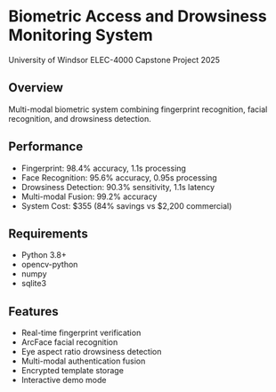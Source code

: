 # Biometric Access and Drowsiness Monitoring System

University of Windsor ELEC-4000 Capstone Project 2025

## Overview
Multi-modal biometric system combining fingerprint recognition, facial recognition, and drowsiness detection.

## Performance
- Fingerprint: 98.4% accuracy, 1.1s processing
- Face Recognition: 95.6% accuracy, 0.95s processing  
- Drowsiness Detection: 90.3% sensitivity, 1.1s latency
- Multi-modal Fusion: 99.2% accuracy
- System Cost: $355 (84% savings vs $2,200 commercial)

## Requirements
- Python 3.8+
- opencv-python
- numpy
- sqlite3

## Features
- Real-time fingerprint verification
- ArcFace facial recognition
- Eye aspect ratio drowsiness detection
- Multi-modal authentication fusion
- Encrypted template storage
- Interactive demo mode

